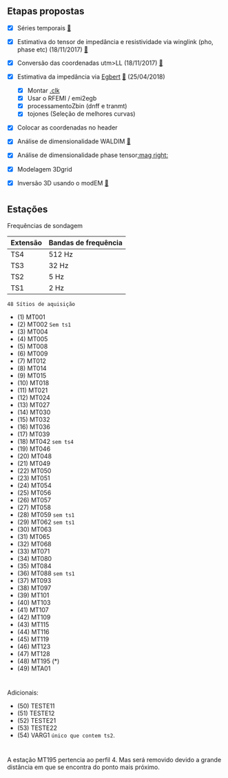 ## Etapas propostas

- [x] Séries temporais [:mag_right:](https://github.com/arturbenevides/MSc_Geophysics/blob/master/Figs/time_series001.png)

- [x] Estimativa do tensor de impedância  e resistividade via winglink (pho, phase etc) (18/11/2017) [:mag_right:](https://github.com/arturbenevides/MSc_Geophysics/tree/master/Processamento/curvas%20by%20winglink)

- [x] Conversão das coordenadas utm>LL (18/11/2017) [:mag_right:](https://github.com/arturbenevides/MSc_Geophysics/blob/master/Notebooks/convert_utm_lat_long.ipynb)

- [x] Estimativa da impedância via [Egbert](http://www.complete-mt-solutions.com/mtnet/main/source.html#dec_codes) [:mag_right:](https://github.com/arturbenevides/MSc_Geophysics/tree/master/Processamento/curvas%20by%20EMTF) (25/04/2018)
  
   - [x] Montar [.clk](https://github.com/arturbenevides/MSc_Geophysics/blob/master/Processamento/clock.md)
   - [x] Usar o RFEMI / emi2egb
   - [x] processamentoZbin   (dnff e tranmt)
   - [x] tojones (Seleção de melhores curvas)

- [x] Colocar as coordenadas no header

- [x] Análise de dimensionalidade WALDIM [:mag_right:](https://github.com/arturbenevides/MSc_Geophysics/tree/master/An%C3%A1lise%20de%20Dimensionalidade)
- [x] Análise de dimensionalidade phase tensor[:mag right:](https://github.com/arturbenevides/MSc_Geophysics/tree/master/An%C3%A1lise%20de%20Dimensionalidade)

- [x] Modelagem 3Dgrid

- [x] Inversão 3D usando o modEM [:mag_right:](https://github.com/arturbenevides/MSc_Geophysics/tree/master/ModEM)

#

## Estações


Frequências de sondagem

Extensão | Bandas de frequência 
---------|----------------------
TS4      | 512 Hz
TS3      |  32 Hz
TS2      |   5 Hz
TS1      |   2 Hz


`48 Sítios de aquisição`

- (1)  MT001
- (2)  MT002 `Sem ts1` 
- (3)  MT004
- (4)  MT005
- (5)  MT008
- (6)  MT009
- (7)  MT012
- (8)  MT014
- (9)  MT015
- (10) MT018
- (11) MT021
- (12) MT024
- (13) MT027
- (14) MT030
- (15) MT032
- (16) MT036
- (17) MT039
- (18) MT042 `sem ts4` 
- (19) MT046
- (20) MT048
- (21) MT049 
- (22) MT050
- (23) MT051
- (24) MT054
- (25) MT056
- (26) MT057
- (27) MT058
- (28) MT059 `sem ts1`
- (29) MT062 `sem ts1` 
- (30) MT063
- (31) MT065
- (32) MT068
- (33) MT071 
- (34) MT080
- (35) MT084
- (36) MT088 `sem ts1`
- (37) MT093
- (38) MT097
- (39) MT101
- (40) MT103
- (41) MT107
- (42) MT109
- (43) MT115
- (44) MT116
- (45) MT119
- (46) MT123
- (47) MT128
- (48) MT195 (*)
- (49) MTA01
#

Adicionais:
- (50) TESTE11
- (51) TESTE12
- (52) TESTE21
- (53) TESTE22
- (54) VARG1 `único que contem ts2`.
#
 
A estação MT195 pertencia ao perfil 4. Mas será removido devido a grande distância em que se encontra do ponto mais próximo.

